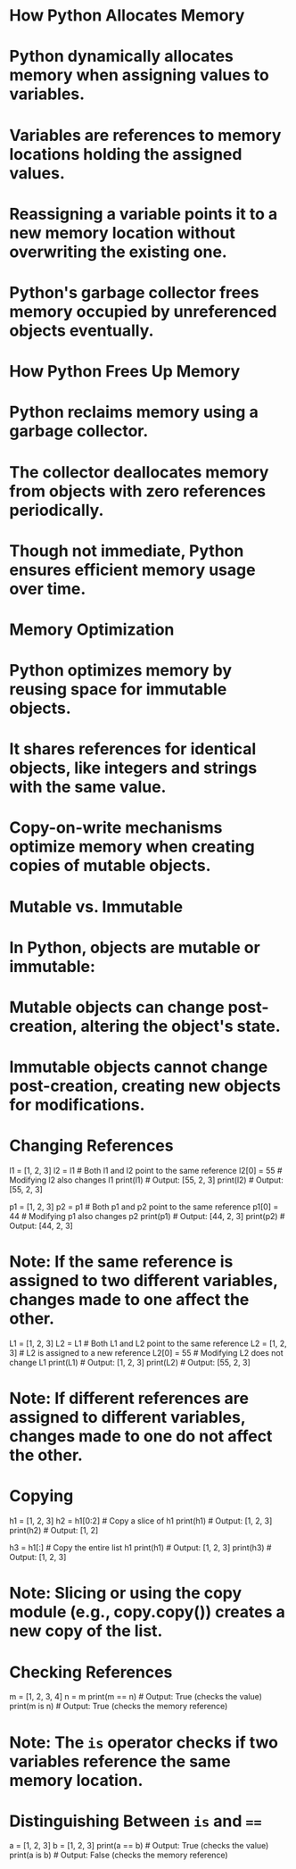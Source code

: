 # How Python Allocates Memory

# Python dynamically allocates memory when assigning values to variables.
# Variables are references to memory locations holding the assigned values.
# Reassigning a variable points it to a new memory location without overwriting the existing one.
# Python's garbage collector frees memory occupied by unreferenced objects eventually.

# How Python Frees Up Memory

# Python reclaims memory using a garbage collector.
# The collector deallocates memory from objects with zero references periodically.
# Though not immediate, Python ensures efficient memory usage over time.

# Memory Optimization

# Python optimizes memory by reusing space for immutable objects.
# It shares references for identical objects, like integers and strings with the same value.
# Copy-on-write mechanisms optimize memory when creating copies of mutable objects.

# Mutable vs. Immutable

# In Python, objects are mutable or immutable:
# Mutable objects can change post-creation, altering the object's state.
# Immutable objects cannot change post-creation, creating new objects for modifications.


# Changing References

l1 = [1, 2, 3]
l2 = l1       # Both l1 and l2 point to the same reference
l2[0] = 55    # Modifying l2 also changes l1
print(l1)     # Output: [55, 2, 3]
print(l2)     # Output: [55, 2, 3]

p1 = [1, 2, 3]
p2 = p1       # Both p1 and p2 point to the same reference
p1[0] = 44    # Modifying p1 also changes p2
print(p1)     # Output: [44, 2, 3]
print(p2)     # Output: [44, 2, 3]

# Note: If the same reference is assigned to two different variables, changes made to one affect the other.

L1 = [1, 2, 3]
L2 = L1       # Both L1 and L2 point to the same reference
L2 = [1, 2, 3]  # L2 is assigned to a new reference
L2[0] = 55    # Modifying L2 does not change L1
print(L1)     # Output: [1, 2, 3]
print(L2)     # Output: [55, 2, 3]

# Note: If different references are assigned to different variables, changes made to one do not affect the other.

# Copying

h1 = [1, 2, 3]
h2 = h1[0:2]  # Copy a slice of h1
print(h1)     # Output: [1, 2, 3]
print(h2)     # Output: [1, 2]

h3 = h1[:]   # Copy the entire list h1
print(h1)    # Output: [1, 2, 3]
print(h3)    # Output: [1, 2, 3]

# Note: Slicing or using the copy module (e.g., copy.copy()) creates a new copy of the list.

# Checking References

m = [1, 2, 3, 4]
n = m
print(m == n)  # Output: True (checks the value)
print(m is n)  # Output: True (checks the memory reference)

# Note: The `is` operator checks if two variables reference the same memory location.

# Distinguishing Between `is` and `==`

a = [1, 2, 3]
b = [1, 2, 3]
print(a == b)  # Output: True (checks the value)
print(a is b)  # Output: False (checks the memory reference)
